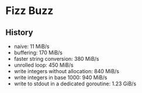 # Fizz Buzz

## History

- naive: 11 MiB/s
- buffering: 170 MiB/s
- faster string conversion: 380 MiB/s
- unrolled loop: 450 MiB/s
- write integers without allocation: 840 MiB/s
- write integers in base 1000: 940 MiB/s
- write to stdout in a dedicated goroutine: 1.23 GiB/s
